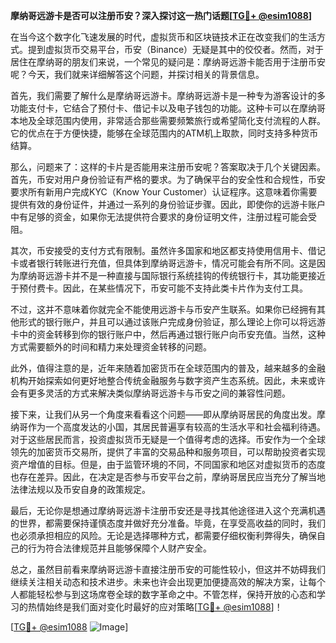 **摩纳哥远游卡是否可以注册币安？深入探讨这一热门话题[[TG💪+ @esim1088](https://t.me/s/esim1088)]**

在当今这个数字化飞速发展的时代，虚拟货币和区块链技术正在改变我们的生活方式。提到虚拟货币交易平台，币安（Binance）无疑是其中的佼佼者。然而，对于居住在摩纳哥的朋友们来说，一个常见的疑问是：摩纳哥远游卡能否用于注册币安呢？今天，我们就来详细解答这个问题，并探讨相关的背景信息。

首先，我们需要了解什么是摩纳哥远游卡。摩纳哥远游卡是一种专为游客设计的多功能支付卡，它结合了预付卡、借记卡以及电子钱包的功能。这种卡可以在摩纳哥本地及全球范围内使用，非常适合那些需要频繁旅行或希望简化支付流程的人群。它的优点在于方便快捷，能够在全球范围内的ATM机上取款，同时支持多种货币结算。

那么，问题来了：这样的卡片是否能用来注册币安呢？答案取决于几个关键因素。首先，币安对用户身份验证有严格的要求。为了确保平台的安全性和合规性，币安要求所有新用户完成KYC（Know Your Customer）认证程序。这意味着你需要提供有效的身份证件，并通过一系列的身份验证步骤。因此，即使你的远游卡账户中有足够的资金，如果你无法提供符合要求的身份证明文件，注册过程可能会受阻。

其次，币安接受的支付方式有限制。虽然许多国家和地区都支持使用信用卡、借记卡或者银行转账进行充值，但具体到摩纳哥远游卡，情况可能会有所不同。这是因为摩纳哥远游卡并不是一种直接与国际银行系统挂钩的传统银行卡，其功能更接近于预付费卡。因此，在某些情况下，币安可能不支持此类卡片作为支付工具。

不过，这并不意味着你就完全不能使用远游卡与币安产生联系。如果你已经拥有其他形式的银行账户，并且可以通过该账户完成身份验证，那么理论上你可以将远游卡中的资金转移到你的银行账户中，然后再通过银行账户向币安充值。当然，这种方式需要额外的时间和精力来处理资金转移的问题。

此外，值得注意的是，近年来随着加密货币在全球范围内的普及，越来越多的金融机构开始探索如何更好地整合传统金融服务与数字资产生态系统。因此，未来或许会有更多灵活的方式来解决类似摩纳哥远游卡与币安之间的兼容性问题。

接下来，让我们从另一个角度来看看这个问题——即从摩纳哥居民的角度出发。摩纳哥作为一个高度发达的小国，其居民普遍享有较高的生活水平和社会福利待遇。对于这些居民而言，投资虚拟货币无疑是一个值得考虑的选择。币安作为一个全球领先的加密货币交易所，提供了丰富的交易品种和服务项目，可以帮助投资者实现资产增值的目标。但是，由于监管环境的不同，不同国家和地区对虚拟货币的态度也存在差异。因此，在决定是否参与币安平台之前，摩纳哥居民应当充分了解当地法律法规以及币安自身的政策规定。

最后，无论你是想通过摩纳哥远游卡注册币安还是寻找其他途径进入这个充满机遇的世界，都需要保持谨慎态度并做好充分准备。毕竟，在享受高收益的同时，我们也必须承担相应的风险。无论是选择哪种方式，都需要仔细权衡利弊得失，确保自己的行为符合法律规范并且能够保障个人财产安全。

总之，虽然目前看来摩纳哥远游卡直接注册币安的可能性较小，但这并不妨碍我们继续关注相关动态和技术进步。未来也许会出现更加便捷高效的解决方案，让每个人都能轻松参与到这场席卷全球的数字革命之中。不管怎样，保持开放的心态和学习的热情始终是我们面对变化时最好的应对策略[[TG💪+ @esim1088](https://t.me/s/esim1088)]！

[[TG💪+ @esim1088](https://t.me/s/esim1088) ![Image](https://i.postimg.cc/4NQfJmqS/Snipaste-2025-05-13-00-14-12.png)]